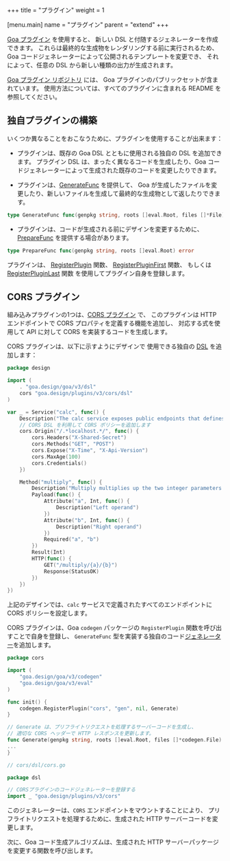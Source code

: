 +++
title = "プラグイン"
weight = 1

[menu.main]
name = "プラグイン"
parent = "extend"
+++

[Goa プラグイン](https://godoc.org/github.com/goadesign/plugins) を使用すると、
新しい DSL と付随するジェネレーターを作成できます。
これらは最終的な生成物をレンダリングする前に実行されるため、
Goa コードジェネレーターによって公開されるテンプレートを変更でき、
それによって、任意の DSL から新しい種類の出力が生成されます。

[Goa プラグイン リポジトリ](https://github.com/goadesign/plugins) には、
Goa プラグインのパブリックセットが含まれています。
使用方法については、すべてのプラグインに含まれる README を参照してください。

## 独自プラグインの構築

いくつか異なることをおこなうために、プラグインを使用することが出来ます：

* プラグインは、既存の Goa DSL とともに使用される独自の DSL を追加できます。
  プラグイン DSL は、まったく異なるコードを生成したり、Goa コードジェネレーターによって生成された既存のコードを変更したりできます。

* プラグインは、[GenerateFunc](https://godoc.org/goa.design/goa/codegen#GenerateFunc) を提供して、
  Goa が生成したファイルを変更したり、新しいファイルを生成して最終的な生成物として返したりできます。

```go
type GenerateFunc func(genpkg string, roots []eval.Root, files []*File) ([]*File, error)
```

* プラグインは、コードが生成される前にデザインを変更するために、
  [PrepareFunc](https://godoc.org/goa.design/goa/codegen#PrepareFunc) を提供する場合があります。

```go
type PrepareFunc func(genpkg string, roots []eval.Root) error
```

プラグインは、
[RegisterPlugin](https://godoc.org/goa.design/goa/codegen#RegisterPlugin) 関数、
[RegisterPluginFirst](https://godoc.org/goa.design/goa/codegen#RegisterPluginFirst) 関数、
もしくは
[RegisterPluginLast](https://godoc.org/goa.design/goa/codegen#RegisterPlugin) 関数
を使用してプラグイン自身を登録します。

## CORS プラグイン

組み込みプラグインの1つは、[CORS プラグイン](https://github.com/goadesign/plugins/tree/master/cors) で、
このプラグインは HTTP エンドポイントで CORS プロパティを定義する機能を追加し、
対応する式を使用して API に対して CORS を実装するコードを生成します。

CORS プラグインは、以下に示すようにデザインで
使用できる独自の [DSL](https://godoc.org/github.com/goadesign/plugins/cors/dsl) を追加します：

```go
package design

import (
	. "goa.design/goa/v3/dsl"
	cors "goa.design/plugins/v3/cors/dsl"
)

var _ = Service("calc", func() {
	Description("The calc service exposes public endpoints that defines CORS policy.")
	// CORS DSL を利用して CORS ポリシーを追加します
	cors.Origin("/.*localhost.*/", func() {
		cors.Headers("X-Shared-Secret")
		cors.Methods("GET", "POST")
		cors.Expose("X-Time", "X-Api-Version")
		cors.MaxAge(100)
		cors.Credentials()
	})

	Method("multiply", func() {
		Description("Multiply multiplies up the two integer parameters and returns the results.")
		Payload(func() {
			Attribute("a", Int, func() {
				Description("Left operand")
			})
			Attribute("b", Int, func() {
				Description("Right operand")
			})
			Required("a", "b")
		})
		Result(Int)
		HTTP(func() {
			GET("/multiply/{a}/{b}")
			Response(StatusOK)
		})
	})
})
```

上記のデザインでは、`calc` サービスで定義されたすべてのエンドポイントに CORS ポリシーを設定します。

CORS プラグインは、Goa `codegen` パッケージの `RegisterPlugin` 関数を呼び出すことで自身を登録し、
`GenerateFunc` 型を実装する独自のコード[ジェネレーター](https://godoc.org/github.com/goadesign/plugins/cors#Generate)を追加します。

```go
package cors

import (
	"goa.design/goa/v3/codegen"
	"goa.design/goa/v3/eval"
)

func init() {
	codegen.RegisterPlugin("cors", "gen", nil, Generate)
}

// Generate は、プリフライトリクエストを処理するサーバーコードを生成し、
// 適切な CORS ヘッダーで HTTP レスポンスを更新します。
func Generate(genpkg string, roots []eval.Root, files []*codegen.File) ([]*codegen.File, error) {
...
}
```
```go
// cors/dsl/cors.go

package dsl

// CORSプラグインのコードジェネレーターを登録する
import _ "goa.design/plugins/v3/cors"
```

このジェネレーターは、`CORS` エンドポイントをマウントすることにより、
プリフライトリクエストを処理するために、生成された HTTP サーバーコードを変更します。

次に、Goa コード生成アルゴリズムは、生成された HTTP サーバーパッケージを変更する関数を呼び出します。
